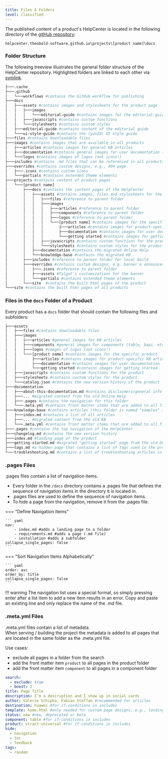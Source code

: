 ```yaml
---
title: Files & Folders
level: classified
---
```


The published content of a product's HelpCenter is located in the following directory of the [gitHub repository](https://github.com/theobald-software/helpcenter.theobald-software.github.io):

```
helpcenter.theobald-software.github.io\projects\[product name]\docs
```

### Folder Structure

The following treeview illustrates the general folder structure of the HelpCenter repository.
Highlighted folders are linked to each other via [symlink](symlinks.md).

``` bash hl_lines="12 14 15 16 17 19 25 27 28 29 38 40"
├───.cache
├───.github
│   └───workflows #contains the GitHub workflow for publishing
├───docs
│   ├───assets #contains images and stylesheets for the product page
│   │   ├───images
│   │   │   └───editorial-guide #contains images for the editorial-guide
│   │   ├───javascripts #contains custom functions
│   │   └───stylesheets #contains custom styles
│   ├───editorial-guide #contains content of the editorial guide
│   └───ui-style-guide #contains the (yunIO) UI style guide
├───files #contains downloadable files
├───images #contains images that are available in all products
│   ├───articles #contains images for general KB articles
│   ├───documentation #contains general images for user documentation (components)
│   └───logos #contains images of logos (not icons!)
├───includes #contains .md files that can be referenced in all products
├───overrides #contains custom designs, e.g., 404 page
│   ├───.icons #contains custom icons
│   └───partials #contains extended theme elements
├───projects #contains content of product pages
│   └───[product name]
│       ├───docs #contains the content pages of the HelpCenter
│       │   ├───assets #contains images, files and stylesheets for the product
│       │   │   ├───files #reference to parent folder
│       │   │   ├───images 
│       │   │   │   ├───articles #reference to parent folder
│       │   │   │   ├───components #reference to parent folder
│       │   │   │   ├───logos #reference to parent folder
│       │   │   │   └───[product name] #contains images for the specific product
│       │   │   │       ├───articles #contains images for product-specific KB articles
│       │   │   │       ├───documentation #contains images for user documentation
│       │   │   │       └───getting started #contains images for getting started
│       │   │   ├───javascripts #contains custom functions for the product
│       │   │   └───stylesheets #contains custom styles for the product
│       │   ├───documentation #contains the migrated Online Help
│       │   └───knowledge-base #contains the migrated KB
│       ├───includes #reference to parent folder for local build
│       ├───overrides #contains custom designs, e.g. banner & announcements
│       │   ├───.icons #reference to parent folder
│       │   ├───assets #Talgat's customizations for the banner
│       │   └───partials #contains extended theme elements
│       └───site  #contains the built html pages of the product
└───site #contains the built html pages of all products
```

### Files in the `docs` Folder of a Product

Every product has a `docs` folder that should contain the following files and subfolders:

``` bash hl_lines="2 4 5 6"
├───assets
│   ├───files #contains downloadable files
│   ├───images
│   │   ├───articles #general images for KB articles
│   │   ├───components #general images for components (table, bapi, etc.)
│   │   ├───logos #images of logos (not icons!)
│   │	└───[product name] #contains images for the specific product
│   │    	├───articles #contains images for product-specific KB articles
│   │    	├───documentation #contains images for user documentation
│   │    	└───getting started #contains images for getting started
│   ├───javascripts #contains custom functions for the product
│   ├───stylesheets #contains custom styles for the product
│   └───catalog.json #contains the new version-history of the product
├───documentation
│   ├───about-this-documentation.md #contains disclaimers/general info about documentation
│   ├───... #migrated content from the old Online Help
│   ├───.pages #contains the navigation for this folder
│   └───.meta.yml #contains front matter items that are added to all files in this folder
├───knowledge-base #contains articles (this folder is named "samples" in ERPConnect)
│   ├───index.md #contains a list of all articles
│   ├───... #migrated content from the old KB
│   └───.meta.yml #contains front matter items that are added to all files in this folder
├───.pages #contains the top navigation of the HelpCenter
├───changelog.md #contains the new version history
├───index.md #landing page of the product
├───getting-started.md #migrated "getting started" page from the old Online Help
├───tags.md #a hidden page that contains a list of tags used in the product
└───troubleshooting.md #contains a list of troubleshooting articles in jitbit
```


### .pages Files

.pages files contain a list of navigation items.

- Every folder in the `/docs` directory contains a .pages file that defines the sequence of navigation items in the directory it is located in. 
- .pages files are used to define the sequence of navigation items.
- To hide a page from the navigation, remove it from the .pages file. 

=== "Define Navigation Items"

	``` yaml
	nav:
		- index.md #adds a landing page to a folder
		- requirements.md #adds a page (.md file)
		- installation #adds a subfolder
	collapse_single_pages: false 
	```

=== "Sort Navigation Items Alphabetically"

	``` yaml
	order: asc
	order_by: title
	collapse_single_pages: false
	```
	
!!! warning 
	The navigation list uses a special format, so simply pressing enter after a list item to add a new item results in an error.
	Copy and paste an existing line and only replace the name of the .md file.


### .meta.yml Files

.meta.yml files contain a list of metadata.<br>
When serving / building the project the metadata is added to all pages that are located in the same folder as the .meta.yml file.

Use cases:

- exclude all pages in a folder from the search 
- add the front matter item `product` to all pages in the product folder
- add the front matter item `component` to all pages in a component folder


``` yaml title="List of Front Matter Items"
search: 
  - exclude: true
  - boost: 2
title: Page Title
description: I’m a description and I show up in social cards
author: Valerie Schipka, Fabian Steffan #recommended for articles
destination: huawei #for if-conditions in includes
template: home.html #only needed for custom page designs, e.g., landing page
status: new #new, deprecated or beta 
component: table #for if-conditions in includes
product: xtract-universal #for if-conditions in includes
hide:
  - navigation
  - toc
  - feedback
tags:
  - random
```
